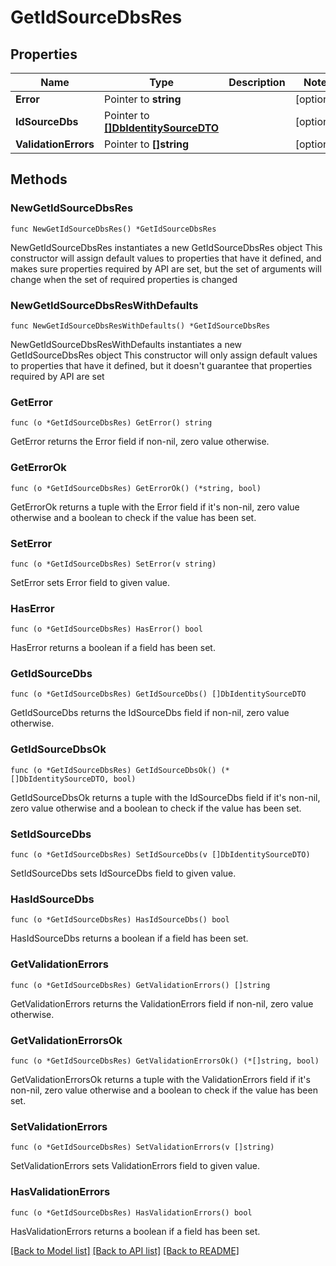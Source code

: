 # GetIdSourceDbsRes

## Properties

Name | Type | Description | Notes
------------ | ------------- | ------------- | -------------
**Error** | Pointer to **string** |  | [optional] 
**IdSourceDbs** | Pointer to [**[]DbIdentitySourceDTO**](DbIdentitySourceDTO.md) |  | [optional] 
**ValidationErrors** | Pointer to **[]string** |  | [optional] 

## Methods

### NewGetIdSourceDbsRes

`func NewGetIdSourceDbsRes() *GetIdSourceDbsRes`

NewGetIdSourceDbsRes instantiates a new GetIdSourceDbsRes object
This constructor will assign default values to properties that have it defined,
and makes sure properties required by API are set, but the set of arguments
will change when the set of required properties is changed

### NewGetIdSourceDbsResWithDefaults

`func NewGetIdSourceDbsResWithDefaults() *GetIdSourceDbsRes`

NewGetIdSourceDbsResWithDefaults instantiates a new GetIdSourceDbsRes object
This constructor will only assign default values to properties that have it defined,
but it doesn't guarantee that properties required by API are set

### GetError

`func (o *GetIdSourceDbsRes) GetError() string`

GetError returns the Error field if non-nil, zero value otherwise.

### GetErrorOk

`func (o *GetIdSourceDbsRes) GetErrorOk() (*string, bool)`

GetErrorOk returns a tuple with the Error field if it's non-nil, zero value otherwise
and a boolean to check if the value has been set.

### SetError

`func (o *GetIdSourceDbsRes) SetError(v string)`

SetError sets Error field to given value.

### HasError

`func (o *GetIdSourceDbsRes) HasError() bool`

HasError returns a boolean if a field has been set.

### GetIdSourceDbs

`func (o *GetIdSourceDbsRes) GetIdSourceDbs() []DbIdentitySourceDTO`

GetIdSourceDbs returns the IdSourceDbs field if non-nil, zero value otherwise.

### GetIdSourceDbsOk

`func (o *GetIdSourceDbsRes) GetIdSourceDbsOk() (*[]DbIdentitySourceDTO, bool)`

GetIdSourceDbsOk returns a tuple with the IdSourceDbs field if it's non-nil, zero value otherwise
and a boolean to check if the value has been set.

### SetIdSourceDbs

`func (o *GetIdSourceDbsRes) SetIdSourceDbs(v []DbIdentitySourceDTO)`

SetIdSourceDbs sets IdSourceDbs field to given value.

### HasIdSourceDbs

`func (o *GetIdSourceDbsRes) HasIdSourceDbs() bool`

HasIdSourceDbs returns a boolean if a field has been set.

### GetValidationErrors

`func (o *GetIdSourceDbsRes) GetValidationErrors() []string`

GetValidationErrors returns the ValidationErrors field if non-nil, zero value otherwise.

### GetValidationErrorsOk

`func (o *GetIdSourceDbsRes) GetValidationErrorsOk() (*[]string, bool)`

GetValidationErrorsOk returns a tuple with the ValidationErrors field if it's non-nil, zero value otherwise
and a boolean to check if the value has been set.

### SetValidationErrors

`func (o *GetIdSourceDbsRes) SetValidationErrors(v []string)`

SetValidationErrors sets ValidationErrors field to given value.

### HasValidationErrors

`func (o *GetIdSourceDbsRes) HasValidationErrors() bool`

HasValidationErrors returns a boolean if a field has been set.


[[Back to Model list]](../README.md#documentation-for-models) [[Back to API list]](../README.md#documentation-for-api-endpoints) [[Back to README]](../README.md)


